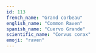 ```yaml
---
id: 113
french_name: "Grand corbeau"
english_name: "Common Raven"
spanish_name: "Cuervo Grande"
scientific_name: "Corvus corax"
emoji: "raven"
---
```

